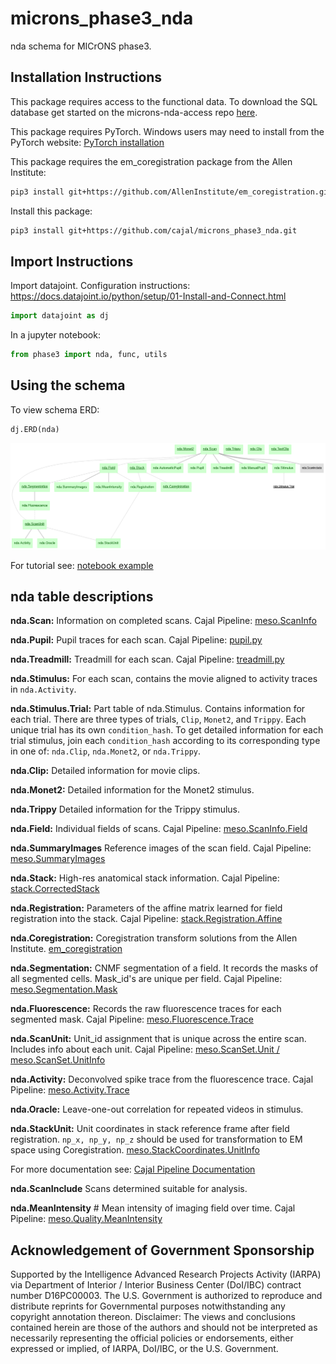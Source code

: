 # microns_phase3_nda
nda schema for MICrONS phase3. 

## Installation Instructions
This package requires access to the functional data. To download the SQL database get started on the microns-nda-access repo [here](https://github.com/cajal/microns-nda-access).

This package requires PyTorch. Windows users may need to install from the PyTorch website: [PyTorch installation](https://pytorch.org/get-started/locally/)

This package requires the em_coregistration package from the Allen Institute:

```bash
pip3 install git+https://github.com/AllenInstitute/em_coregistration.git@phase3
```

Install this package:

```bash
pip3 install git+https://github.com/cajal/microns_phase3_nda.git
```

## Import Instructions

Import datajoint. Configuration instructions: https://docs.datajoint.io/python/setup/01-Install-and-Connect.html

```python
import datajoint as dj
```

In a jupyter notebook:

```python
from phase3 import nda, func, utils
```

## Using the schema

To view schema ERD:
```python
dj.ERD(nda)
```

![nda](images/nda_erd_3.png)

For tutorial see: [notebook example](notebooks/microns_phase3_nda_examples.ipynb) 

## nda table descriptions

**nda.Scan:** Information on completed scans. Cajal Pipeline: [meso.ScanInfo](https://github.com/cajal/pipeline/blob/6a8342bf3edb07f5653c61024742258295cd8014/python/pipeline/meso.py#L29)

**nda.Pupil:** Pupil traces for each scan. Cajal Pipeline: [pupil.py](https://github.com/cajal/pipeline/blob/master/python/pipeline/pupil.py)

**nda.Treadmill:** Treadmill for each scan. Cajal Pipeline: [treadmill.py](https://github.com/cajal/pipeline/blob/master/python/pipeline/treadmill.py)

**nda.Stimulus:** For each scan, contains the movie aligned to activity traces in `nda.Activity`.

**nda.Stimulus.Trial:** Part table of nda.Stimulus. Contains information for each trial. There are three types of trials, `Clip`, `Monet2`, and `Trippy`. Each unique trial has its own `condition_hash`. To get detailed information for each trial stimulus, join each `condition_hash` according to its corresponding type in one of: `nda.Clip`, `nda.Monet2`, or `nda.Trippy`.

**nda.Clip:** Detailed information for movie clips.

**nda.Monet2:** Detailed information for the Monet2 stimulus.

**nda.Trippy** Detailed information for the Trippy stimulus.

**nda.Field:** Individual fields of scans. Cajal Pipeline: [meso.ScanInfo.Field](https://github.com/cajal/pipeline/blob/6a8342bf3edb07f5653c61024742258295cd8014/python/pipeline/meso.py#L54)

**nda.SummaryImages** Reference images of the scan field. Cajal Pipeline: [meso.SummaryImages](https://github.com/cajal/pipeline/blob/921a920478c73687dd78b863fcd05e12bbf1e197/python/pipeline/meso.py#L571)

**nda.Stack:** High-res anatomical stack information. Cajal Pipeline: [stack.CorrectedStack](https://github.com/cajal/pipeline/blob/6a8342bf3edb07f5653c61024742258295cd8014/python/pipeline/stack.py#L733)

**nda.Registration:** Parameters of the affine matrix learned for field registration into the stack. Cajal Pipeline: [stack.Registration.Affine](https://github.com/cajal/pipeline/blob/6a8342bf3edb07f5653c61024742258295cd8014/python/pipeline/stack.py#L1333)

**nda.Coregistration:** Coregistration transform solutions from the Allen Institute. [em_coregistration](https://github.com/AllenInstitute/em_coregistration/phase3)

**nda.Segmentation:** CNMF segmentation of a field. It records the masks of all segmented cells. Mask_id's are unique per field. Cajal Pipeline: [meso.Segmentation.Mask](https://github.com/cajal/pipeline/blob/921a920478c73687dd78b863fcd05e12bbf1e197/python/pipeline/meso.py#L765)

**nda.Fluorescence:** Records the raw fluorescence traces for each segmented mask. Cajal Pipeline: [meso.Fluorescence.Trace](https://github.com/cajal/pipeline/blob/921a920478c73687dd78b863fcd05e12bbf1e197/python/pipeline/meso.py#L1159)

**nda.ScanUnit:** Unit_id assignment that is unique across the entire scan. Includes info about each unit. Cajal Pipeline: [meso.ScanSet.Unit / meso.ScanSet.UnitInfo](https://github.com/cajal/pipeline/blob/921a920478c73687dd78b863fcd05e12bbf1e197/python/pipeline/meso.py#L1341)

**nda.Activity:** Deconvolved spike trace from the fluorescence trace. Cajal Pipeline: [meso.Activity.Trace](https://github.com/cajal/pipeline/blob/921a920478c73687dd78b863fcd05e12bbf1e197/python/pipeline/meso.py#L1501)

**nda.Oracle:** Leave-one-out correlation for repeated videos in stimulus.

**nda.StackUnit:** Unit coordinates in stack reference frame after field registration. `np_x, np_y, np_z` should be used for transformation to EM space using Coregistration. [meso.StackCoordinates.UnitInfo](https://github.com/cajal/pipeline/blob/921a920478c73687dd78b863fcd05e12bbf1e197/python/pipeline/meso.py#L1672)

For more documentation see: [Cajal Pipeline Documentation](https://cajal.github.io/atlab-docs.github.io/pipeline.html)

**nda.ScanInclude** Scans determined suitable for analysis. 

**nda.MeanIntensity** # Mean intensity of imaging field over time. Cajal Pipeline: [meso.Quality.MeanIntensity](https://github.com/cajal/pipeline/blob/fa202ee43437a67d55719e8ae9769ee9937581d0/python/pipeline/meso.py#L173)

## Acknowledgement of Government Sponsorship

Supported by the Intelligence Advanced Research Projects Activity (IARPA) via Department of Interior / Interior Business Center (DoI/IBC) contract number D16PC00003. The U.S. Government is authorized to reproduce and distribute reprints for Governmental purposes notwithstanding any copyright annotation thereon. Disclaimer: The views and conclusions contained herein are those of the authors and should not be interpreted as necessarily representing the official policies or endorsements, either expressed or implied, of IARPA, DoI/IBC, or the U.S. Government.
